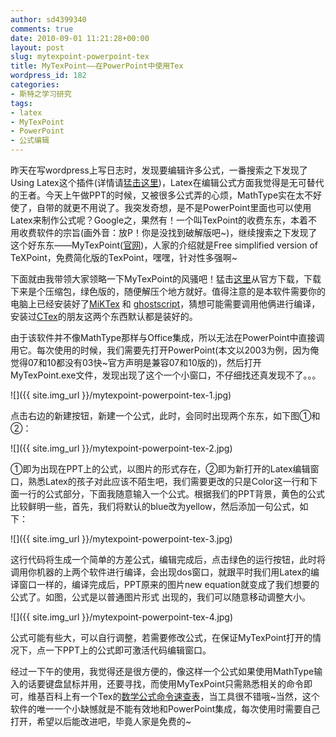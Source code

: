 ```yaml
---
author: sd4399340
comments: true
date: 2010-09-01 11:21:28+00:00
layout: post
slug: mytexpoint-powerpoint-tex
title: MyTexPoint——在PowerPoint中使用Tex
wordpress_id: 182
categories:
- 斯特之学习研究
tags:
- latex
- MyTexPoint
- PowerPoint
- 公式编辑
---
```


昨天在写wordpress上写日志时，发现要编辑许多公式，一番搜索之下发现了Using Latex这个插件(详情请[猛击这里](http://www.dutor.net/index.php/2010/05/wordpress-using-latex/))，Latex在编辑公式方面我觉得是无可替代的王者。今天上午做PPT的时候，又被很多公式弄的心烦，MathType实在太不好使了，自带的就更不用说了。我突发奇想，是不是PowerPoint里面也可以使用Latex来制作公式呢？Google之，果然有！一个叫TexPoint的收费东东，本着不用收费软件的宗旨(画外音：放P！你是没找到破解版吧~)，继续搜索之下发现了这个好东东——MyTexPoint([官网](http://thd.pnpi.spb.ru/~gromov/mytexpoint.html))，人家的介绍就是Free simplified version of TeXPoint，免费简化版的TexPoint，嘿嘿，针对性多强啊~

下面就由我带领大家领略一下MyTexPoint的风骚吧！猛击[这里](http://thd.pnpi.spb.ru/~gromov/ccount.php?zip)从官方下载，下载下来是个压缩包，绿色版的，随便解压个地方就好。值得注意的是本软件需要你的电脑上已经安装好了[MiKTex](http://miktex.org/) 和 [ghostscript](http://www.ghostscript.com/)，猜想可能需要调用他俩进行编译，安装过[CTex](http://www.ctex.org/HomePage)的朋友这两个东西默认都是装好的。

由于该软件并不像MathType那样与Office集成，所以无法在PowerPoint中直接调用它。每次使用的时候，我们需要先打开PowerPoint(本文以2003为例，因为俺觉得07和10都没有03快~官方声明是兼容07和10版的)，然后打开MyTexPoint.exe文件，发现出现了这个一个小窗口，不仔细找还真发现不了。。。

<!--more-->


![]({{ site.img_url }}/mytexpoint-powerpoint-tex-1.jpg)


点击右边的新建按钮，新建一个公式，此时，会同时出现两个东东，如下图①和②：


![]({{ site.img_url }}/mytexpoint-powerpoint-tex-2.jpg)


①即为出现在PPT上的公式，以图片的形式存在，②即为新打开的Latex编辑窗口，熟悉Latex的孩子对此应该不陌生吧，我们需要更改的只是Color这一行和下面一行的公式部分，下面我随意输入一个公式。根据我们的PPT背景，黄色的公式比较鲜明一些，首先，我们将默认的blue改为yellow，然后添加一句公式，如下：


![]({{ site.img_url }}/mytexpoint-powerpoint-tex-3.jpg)


这行代码将生成一个简单的方差公式，编辑完成后，点击绿色的运行按钮，此时将调用你机器的上两个软件进行编译，会出现dos窗口，就跟平时我们用Latex的编译窗口一样的，编译完成后，PPT原来的图片new equation就变成了我们想要的公式了。如图，公式是以普通图片形式 出现的，我们可以随意移动调整大小。


![]({{ site.img_url }}/mytexpoint-powerpoint-tex-4.jpg)


公式可能有些大，可以自行调整，若需要修改公式，在保证MyTexPoint打开的情况下，点一下PPT上的公式即可激活代码编辑窗口。

经过一下午的使用，我觉得还是很方便的，像这样一个公式如果使用MathType输入的话要键盘鼠标并用，还要寻找，而使用MyTexPoint只需熟悉相关的命令即可，维基百科上有一个Tex的[数学公式命令速查表](http://zh.wikipedia.org/zh-cn/Help:%E6%95%B0%E5%AD%A6%E5%85%AC%E5%BC%8F)，当工具很不错哦~当然，这个软件的唯一一个小缺憾就是不能有效地和PowerPoint集成，每次使用时需要自己打开，希望以后能改进吧，毕竟人家是免费的~
